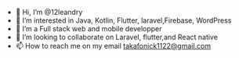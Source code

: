 - 👋 Hi, I’m @12leandry
- 👀 I’m interested in Java, Kotlin, Flutter, laravel,Firebase, WordPress 
- 🌱 I’m a Full stack web and mobile developper
- 💞️ I’m looking to collaborate on Laravel, flutter,and React native
- 📫 How to reach me on my email takafonick1122@gmail.com

<!---
12leandry/12leandry is a ✨ special ✨ repository because its `README.md` (this file) appears on your GitHub profile.
You can click the Preview link to take a look at your changes.
--->
